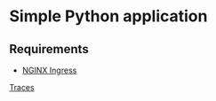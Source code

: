 # Simple Python application

## Requirements

- [NGINX Ingress](../labs/nginx)

[Traces](https://app.datadoghq.com/apm/traces?query=service%3Aflask)
